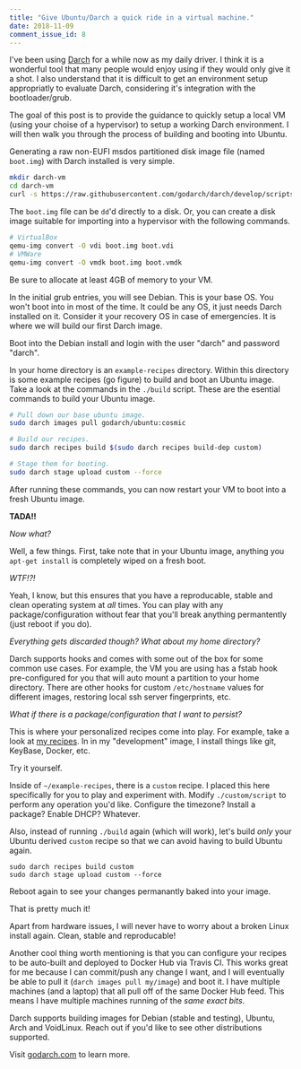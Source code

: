 ```yaml
---
title: "Give Ubuntu/Darch a quick ride in a virtual machine."
date: 2018-11-09
comment_issue_id: 8
---
```


 I've been using [Darch](https://godarch.com) for a while now as my daily driver. I think it is a wonderful tool that many people would enjoy using if they would only give it a shot. I also understand that it is difficult to get an environment setup appropriatly to evaluate Darch, considering it's integration with the bootloader/grub.

The goal of this post is to provide the guidance to quickly setup a local VM (using your choise of a hypervisor) to setup a working Darch environment. I will then walk you through the process of building and booting into Ubuntu.

Generating a raw non-EUFI msdos partitioned disk image file (named ```boot.img```) with Darch installed is very simple.

```bash
mkdir darch-vm
cd darch-vm
curl -s https://raw.githubusercontent.com/godarch/darch/develop/scripts/gen-bootable-image.sh | sudo bash /dev/stdin
```

The ```boot.img``` file can be ```dd```'d directly to a disk. Or, you can create a disk image suitable for importing into a hypervisor with the following commands.

```bash
# VirtualBox
qemu-img convert -O vdi boot.img boot.vdi
# VMWare
qemu-img convert -O vmdk boot.img boot.vmdk
```

<div class="alert alert-warning">
  Be sure to allocate at least 4GB of memory to your VM.
</div>

In the initial grub entries, you will see Debian. This is your base OS. You won't boot into in most of the time. It could be any OS, it just needs Darch installed on it. Consider it your recovery OS in case of emergencies. It is where we will build our first Darch image.

Boot into the Debian install and login with the user "darch" and password "darch".

In your home directory is an ```example-recipes``` directory. Within this directory is some example recipes (go figure) to build and boot an Ubuntu image. Take a look at the commands in the ```./build``` script. These are the esential commands to build your Ubuntu image.

```bash
# Pull down our base ubuntu image.
sudo darch images pull godarch/ubuntu:cosmic

# Build our recipes.
sudo darch recipes build $(sudo darch recipes build-dep custom)

# Stage them for booting.
sudo darch stage upload custom --force
```

After running these commands, you can now restart your VM to boot into a fresh Ubuntu image.

**TADA!!**

*Now what?*

Well, a few things. First, take note that in your Ubuntu image, anything you ```apt-get install``` is completely wiped on a fresh boot.

*WTF!?!*

Yeah, I know, but this ensures that you have a reproducable, stable and clean operating system at *all* times. You can play with any package/configuration without fear that you'll break anything permantently (just reboot if you do).

*Everything gets discarded though? What about my home directory?*

Darch supports hooks and comes with some out of the box for some common use cases. For example, the VM you are using has a fstab hook pre-configured for you that will auto mount a partition to your home directory. There are other hooks for custom ```/etc/hostname``` values for different images, restoring local ssh server fingerprints, etc.

*What if there is a package/configuration that I want to persist?*

This is where your personalized recipes come into play. For example, take a look at [my recipes](https://github.com/pauldotknopf/darch-recipes). In in my "development" image, I install things like git, KeyBase, Docker, etc.

Try it yourself.

Inside of ```~/example-recipes```, there is a ```custom``` recipe. I placed this here specifically for you to play and experiment with. Modify ```./custom/script``` to perform any operation you'd like. Configure the timezone? Install a package? Enable DHCP? Whatever.

Also, instead of running ```./build``` again (which will work), let's build *only* your Ubuntu derived ```custom``` recipe so that we can avoid having to build Ubuntu again.

```
sudo darch recipes build custom
sudo darch stage upload custom --force
```

Reboot again to see your changes permanantly baked into your image.

That is pretty much it!

Apart from hardware issues, I will never have to worry about a broken Linux install again. Clean, stable and reproducable!

Another cool thing worth mentioning is that you can configure your recipes to be auto-built and deployed to Docker Hub via Travis CI. This works great for me because I can commit/push any change I want, and I will eventually be able to pull it (```darch images pull my/image```) and boot it. I have multiple machines (and a laptop) that all pull off of the same Docker Hub feed. This means I have multiple machines running of the *same exact bits*.

Darch supports building images for Debian (stable and testing), Ubuntu, Arch and VoidLinux. Reach out if you'd like to see other distributions supported.

Visit [godarch.com](https://godarch.com/) to learn more.
